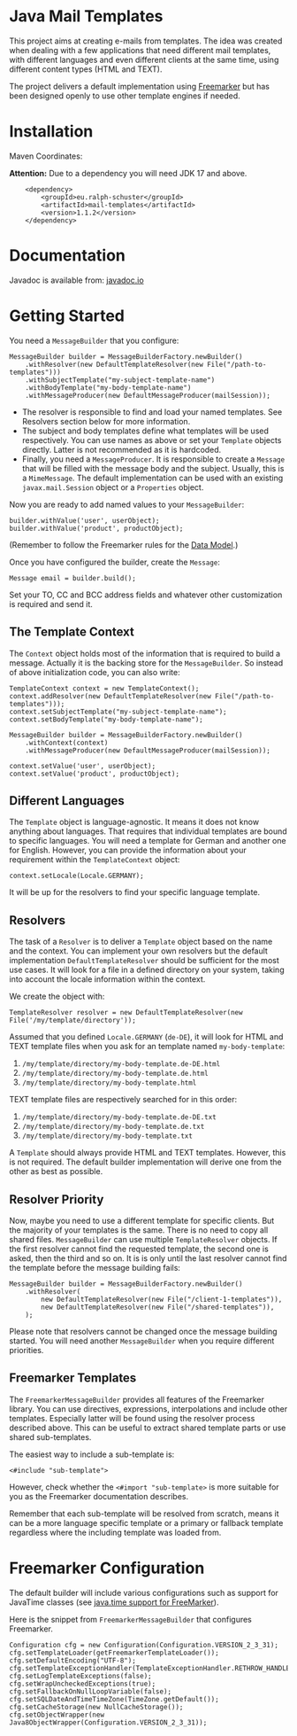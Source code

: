 # Java Mail Templates
This project aims at creating e-mails from templates. The idea was created when dealing with a few
applications that need different mail templates, with different languages and even different clients
at the same time, using different content types (HTML and TEXT).

The project delivers a default implementation using [Freemarker](https://freemarker.apache.org) but
has been designed openly to use other template engines if needed.

# Installation

Maven Coordinates:

**Attention:** Due to a dependency you will need JDK 17 and above.

```
	<dependency>
		<groupId>eu.ralph-schuster</groupId>
		<artifactId>mail-templates</artifactId>
		<version>1.1.2</version>
	</dependency>
```

# Documentation

Javadoc is available from: [javadoc.io](https://www.javadoc.io/doc/eu.ralph-schuster/mail-templates)

# Getting Started

You need a `MessageBuilder` that you configure:

```
MessageBuilder builder = MessageBuilderFactory.newBuilder()
	.withResolver(new DefaultTemplateResolver(new File("/path-to-templates")))
	.withSubjectTemplate("my-subject-template-name")
	.withBodyTemplate("my-body-template-name")
	.withMessageProducer(new DefaultMessageProducer(mailSession));
```

- The resolver is responsible to find and load your named templates. See Resolvers section below for 
more information.
- The subject and body templates define what templates will be used respectively. You can use names 
  as above or set your `Template` objects directly. Latter is not recommended as it is hardcoded.
- Finally, you need a `MessageProducer`. It is responsible to create a `Message` that
  will be filled with the message body and the subject. Usually, this is a `MimeMessage`.
  The default implementation can be used with an existing `javax.mail.Session` object
  or a `Properties` object. 
   
Now you are ready to add named values to your `MessageBuilder`:

```
builder.withValue('user', userObject);
builder.withValue('product', productObject);
```

(Remember to follow the Freemarker rules for the [Data Model](https://freemarker.apache.org/docs/pgui_datamodel.html).)

Once you have configured the builder, create the `Message`:

```
Message email = builder.build();
```

Set your TO, CC and BCC address fields and whatever other customization is required and send it.

## The Template Context
The `Context` object holds most of the information that is required to build a message. Actually it 
is the backing store for the `MessageBuilder`. So instead of above initialization code, you can also
write:

```
TemplateContext context = new TemplateContext();
context.addResolver(new DefaultTemplateResolver(new File("/path-to-templates")));
context.setSubjectTemplate("my-subject-template-name");
context.setBodyTemplate("my-body-template-name");

MessageBuilder builder = MessageBuilderFactory.newBuilder()
	.withContext(context)
	.withMessageProducer(new DefaultMessageProducer(mailSession));
	
context.setValue('user', userObject);
context.setValue('product', productObject);
```

## Different Languages
The `Template` object is language-agnostic. It means it does not know anything
about languages. That requires that individual templates are bound to specific languages.
You will need a template for German and another one for English. However, you can provide
the information about your requirement within the `TemplateContext` object:

```
context.setLocale(Locale.GERMANY);
```

It will be up for the resolvers to find your specific language template.

## Resolvers
The task of a `Resolver` is to deliver a `Template` object based on the name and the context. 
You can implement your own resolvers but the default implementation `DefaultTemplateResolver` 
should be sufficient for the most use cases. It will look for a file in a defined directory on your 
system, taking into account the locale information within the context.

We create the object with:

```
TemplateResolver resolver = new DefaultTemplateResolver(new File('/my/template/directory'));
```

Assumed that you defined `Locale.GERMANY` (`de-DE`), it will look for HTML and TEXT template files 
when you ask for an template named `my-body-template`:

1. `/my/template/directory/my-body-template.de-DE.html`
1. `/my/template/directory/my-body-template.de.html`
1. `/my/template/directory/my-body-template.html`

TEXT template files are respectively searched for in this order: 
1. `/my/template/directory/my-body-template.de-DE.txt`
1. `/my/template/directory/my-body-template.de.txt`
1. `/my/template/directory/my-body-template.txt`

A `Template` should always provide HTML and TEXT templates. However, this is not required. The
default builder implementation will derive one from the other as best as possible.

## Resolver Priority
Now, maybe you need to use a different template for specific clients. But the majority of
your templates is the same. There is no need to copy all shared files. `MessageBuilder` 
can use multiple `TemplateResolver` objects. If the first resolver cannot find the
requested template, the second one is asked, then the third and so on. It is is only until
the last resolver cannot find the template before the message building fails:

```
MessageBuilder builder = MessageBuilderFactory.newBuilder()
	.withResolver(
		new DefaultTemplateResolver(new File("/client-1-templates")),
		new DefaultTemplateResolver(new File("/shared-templates")),
	);
```

Please note that resolvers cannot be changed once the message building started. You will
need another `MessageBuilder` when you require different priorities.

## Freemarker Templates
The `FreemarkerMessageBuilder` provides all features of the Freemarker library. You
can use directives, expressions, interpolations and include other templates. Especially latter
will be found using the resolver process described above. This can be useful to extract
shared template parts or use shared sub-templates.

The easiest way to include a sub-template is:

```
<#include "sub-template">
```

However, check whether the `<#import "sub-template>` is more suitable for you as the
Freemarker documentation describes.

Remember that each sub-template will be resolved from scratch, means it can be a more language
specific template or a primary or fallback template regardless where the including template
was loaded from.

# Freemarker Configuration
The default builder will include various configurations such as support for JavaTime classes
(see [java.time support for FreeMarker](https://github.com/lazee/freemarker-java-8)).

Here is the snippet from `FreemarkerMessageBuilder` that configures Freemarker.

```
Configuration cfg = new Configuration(Configuration.VERSION_2_3_31);
cfg.setTemplateLoader(getFreemarkerTemplateLoader());
cfg.setDefaultEncoding("UTF-8");
cfg.setTemplateExceptionHandler(TemplateExceptionHandler.RETHROW_HANDLER);
cfg.setLogTemplateExceptions(false);
cfg.setWrapUncheckedExceptions(true);
cfg.setFallbackOnNullLoopVariable(false);
cfg.setSQLDateAndTimeTimeZone(TimeZone.getDefault());
cfg.setCacheStorage(new NullCacheStorage());
cfg.setObjectWrapper(new Java8ObjectWrapper(Configuration.VERSION_2_3_31));
```
